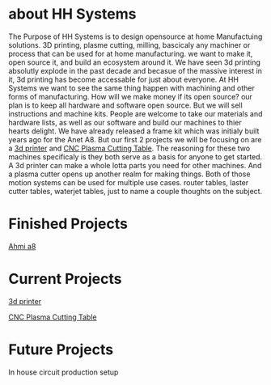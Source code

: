 # about HH Systems
The Purpose of HH Systems is to design opensource at home Manufactuing solutions. 3D printing, plasme cutting, milling, bascicaly any machiner or process that can be used for at home manufacturing. we want to make it, open source it, and build an ecosystem around it. We have seen 3d printing absolutly explode in the past decade and becasue of the massive interest in it, 3d printing has become accessable for just about everyone. At HH Systems we want to see the same thing happen with machining and other forms of manufacturing. How will we make money if its open source? our plan is to keep all hardware and software open source. But we will sell instructions and machine kits. People are welcome to take our materials and hardware lists, as well as our software and build our machines to thier hearts delight. We have already released a frame kit which was initialy built years ago for the Anet A8. But our first 2 projects we will be focusing on are a [3d printer](https://github.com/hh-systems/Ahmi-3D) and [CNC Plasma Cutting Table](https://github.com/hh-systems/iocut). The reasoning for these two machines specificaly is they both serve as a basis for anyone to get started. A 3d printer can make a whole lotta parts you need for other machines. And a plasma cutter opens up another realm for making things. Both of those motion systems can be used for multiple use cases. router tables, laster cutter tables, waterjet tables, just to name a couple thoughts on the subject.

# Finished Projects
[Ahmi a8](https://github.com/hh-systems/Ahmi-A8)

# Current Projects
[3d printer](https://github.com/hh-systems/Ahmi-3D)

[CNC Plasma Cutting Table](https://github.com/hh-systems/iocut)

# Future Projects
In house circuit production setup

